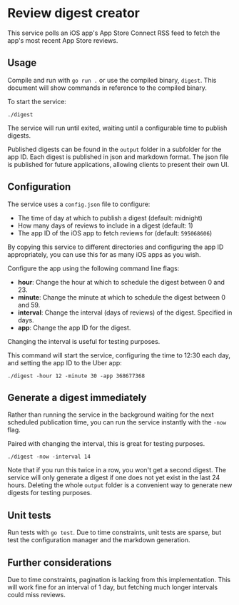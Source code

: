 # Review digest creator

This service polls an iOS app's App Store Connect RSS feed to fetch the app's most recent App Store reviews.

## Usage

Compile and run with `go run .` or use the compiled binary, `digest`. This document will show commands in reference to the compiled binary.

To start the service:
```
./digest
```

The service will run until exited, waiting until a configurable time to publish digests.

Published digests can be found in the `output` folder in a subfolder for the app ID. Each digest is published in json and markdown format. The json file is published for future applications, allowing clients to present their own UI.

## Configuration

The service uses a `config.json` file to configure:

- The time of day at which to publish a digest (default: midnight)
- How many days of reviews to include in a digest (default: 1)
- The app ID of the iOS app to fetch reviews for (default: `595068606`)

By copying this service to different directories and configuring the app ID appropriately, you can use this for as many iOS apps as you wish.

Configure the app using the following command line flags:
- **hour**: Change the hour at which to schedule the digest between 0 and 23.
- **minute**: Change the minute at which to schedule the digest between 0 and 59.
- **interval**: Change the interval (days of reviews) of the digest. Specified in days.
- **app**: Change the app ID for the digest.

Changing the interval is useful for testing purposes.

This command will start the service, configuring the time to 12:30 each day, and setting the app ID to the Uber app:
```
./digest -hour 12 -minute 30 -app 368677368
```

## Generate a digest immediately

Rather than running the service in the background waiting for the next scheduled publication time, you can run the service instantly with the `-now` flag.

Paired with changing the interval, this is great for testing purposes.

```
./digest -now -interval 14
```

Note that if you run this twice in a row, you won't get a second digest. The service will only generate a digest if one does not yet exist in the last 24 hours. Deleting the whole `output` folder is a convenient way to generate new digests for testing purposes. 

## Unit tests

Run tests with `go test`. Due to time constraints, unit tests are sparse, but test the configuration manager and the markdown generation.

## Further considerations

Due to time constraints, pagination is lacking from this implementation. This will work fine for an interval of 1 day, but fetching much longer intervals could miss reviews.
